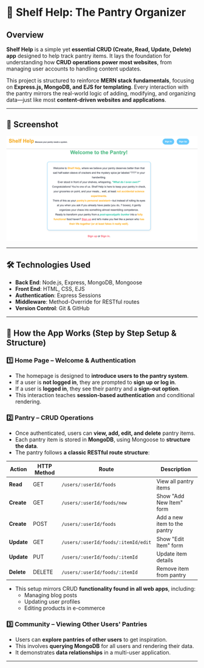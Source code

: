 # 🥫 Shelf Help: The Pantry Organizer  

## **Overview**  
**Shelf Help** is a simple yet **essential CRUD (Create, Read, Update, Delete) app** designed to help track pantry items. It lays the foundation for understanding how **CRUD operations power most websites**, from managing user accounts to handling content updates.  

This project is structured to reinforce **MERN stack fundamentals**, focusing on **Express.js, MongoDB, and EJS for templating**. Every interaction with the pantry mirrors the real-world logic of adding, modifying, and organizing data—just like most **content-driven websites and applications**.

---

## **📸 Screenshot**  
![Screenshot of Shelf Help](public/images/pantry-screenshot.png)  

---

## **🛠 Technologies Used**  
- **Back End**: Node.js, Express, MongoDB, Mongoose  
- **Front End**: HTML, CSS, EJS  
- **Authentication**: Express Sessions  
- **Middleware**: Method-Override for RESTful routes  
- **Version Control**: Git & GitHub  

---

## **📖 How the App Works (Step by Step Setup & Structure)**  

### **1️⃣ Home Page – Welcome & Authentication**  
- The homepage is designed to **introduce users to the pantry system**.  
- If a user is **not logged in**, they are prompted to **sign up or log in**.  
- If a user is **logged in**, they see their pantry and a **sign-out option**.  
- This interaction teaches **session-based authentication** and conditional rendering.

### **2️⃣ Pantry – CRUD Operations**  
- Once authenticated, users can **view, add, edit, and delete** pantry items.  
- Each pantry item is stored in **MongoDB**, using Mongoose to **structure the data**.  
- The pantry follows **a classic RESTful route structure**:

| Action  | HTTP Method | Route | Description |
|---------|------------|-------|-------------|
| **Read**   | GET  | `/users/:userId/foods` | View all pantry items |
| **Create** | GET  | `/users/:userId/foods/new` | Show "Add New Item" form |
| **Create** | POST | `/users/:userId/foods` | Add a new item to the pantry |
| **Update** | GET  | `/users/:userId/foods/:itemId/edit` | Show "Edit Item" form |
| **Update** | PUT  | `/users/:userId/foods/:itemId` | Update item details |
| **Delete** | DELETE | `/users/:userId/foods/:itemId` | Remove item from pantry |

- This setup mirrors CRUD **functionality found in all web apps**, including:  
  - Managing blog posts  
  - Updating user profiles  
  - Editing products in e-commerce  

### **3️⃣ Community – Viewing Other Users' Pantries**  
- Users can **explore pantries of other users** to get inspiration.  
- This involves **querying MongoDB** for all users and rendering their data.  
- It demonstrates **data relationships** in a multi-user application.

---

